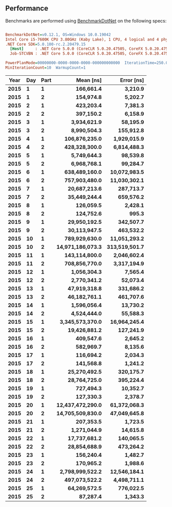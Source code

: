 ## Performance

Benchmarks are performed using [BenchmarkDotNet](https://benchmarkdotnet.org/) on the following specs:

``` ini

BenchmarkDotNet=v0.12.1, OS=Windows 10.0.19042
Intel Core i5-7600K CPU 3.80GHz (Kaby Lake), 1 CPU, 4 logical and 4 physical cores
.NET Core SDK=5.0.100-rc.2.20479.15
  [Host]     : .NET Core 5.0.0 (CoreCLR 5.0.20.47505, CoreFX 5.0.20.47505), X64 RyuJIT DEBUG
  Job-STCVBN : .NET Core 5.0.0 (CoreCLR 5.0.20.47505, CoreFX 5.0.20.47505), X64 RyuJIT

PowerPlanMode=00000000-0000-0000-0000-000000000000  IterationTime=250.0000 ms  MaxIterationCount=15  
MinIterationCount=10  WarmupCount=1  

```
|  Year | Day | Part |        Mean [ns] |    Error [ns] |
|-------- |---- |----- |-----------------:|--------------:|
| **2015** |   **1** |    **1** |        **166,661.4** |       **3,210.9** |
| **2015** |   **1** |    **2** |        **154,974.8** |       **5,202.7** |
| **2015** |   **2** |    **1** |        **423,203.4** |       **7,381.3** |
| **2015** |   **2** |    **2** |        **397,150.2** |       **6,158.9** |
| **2015** |   **3** |    **1** |      **3,934,621.9** |      **58,195.9** |
| **2015** |   **3** |    **2** |      **8,990,504.3** |     **155,912.8** |
| **2015** |   **4** |    **1** |    **106,876,235.0** |   **1,929,015.9** |
| **2015** |   **4** |    **2** |    **428,328,300.0** |   **6,814,488.3** |
| **2015** |   **5** |    **1** |      **5,749,644.3** |      **98,539.8** |
| **2015** |   **5** |    **2** |      **6,968,768.1** |      **99,284.7** |
| **2015** |   **6** |    **1** |    **638,489,160.0** |  **10,072,983.5** |
| **2015** |   **6** |    **2** |    **757,903,480.0** |  **11,030,302.1** |
| **2015** |   **7** |    **1** |     **20,687,213.6** |     **287,713.7** |
| **2015** |   **7** |    **2** |     **35,449,244.4** |     **659,576.2** |
| **2015** |   **8** |    **1** |        **126,059.5** |       **2,428.1** |
| **2015** |   **8** |    **2** |        **124,752.6** |         **995.3** |
| **2015** |   **9** |    **1** |     **29,950,192.5** |     **342,507.7** |
| **2015** |   **9** |    **2** |     **30,113,947.5** |     **463,532.2** |
| **2015** |  **10** |    **1** |    **789,929,630.0** |  **11,051,293.2** |
| **2015** |  **10** |    **2** | **14,971,186,073.3** | **313,519,501.7** |
| **2015** |  **11** |    **1** |    **143,114,800.0** |   **2,046,602.4** |
| **2015** |  **11** |    **2** |    **708,856,770.0** |   **3,317,194.9** |
| **2015** |  **12** |    **1** |      **1,056,304.3** |       **7,565.4** |
| **2015** |  **12** |    **2** |      **2,770,341.2** |      **52,073.4** |
| **2015** |  **13** |    **1** |     **47,919,318.8** |     **331,686.2** |
| **2015** |  **13** |    **2** |     **46,182,761.1** |     **461,707.6** |
| **2015** |  **14** |    **1** |      **1,596,056.4** |      **13,730.2** |
| **2015** |  **14** |    **2** |      **4,524,444.0** |      **55,588.3** |
| **2015** |  **15** |    **1** |  **3,345,573,370.0** |  **16,964,245.4** |
| **2015** |  **15** |    **2** |     **19,426,881.2** |     **127,241.9** |
| **2015** |  **16** |    **1** |        **409,547.6** |       **2,645.2** |
| **2015** |  **16** |    **2** |        **582,969.7** |       **8,135.6** |
| **2015** |  **17** |    **1** |        **116,694.2** |       **2,034.3** |
| **2015** |  **17** |    **2** |        **141,568.8** |       **1,241.2** |
| **2015** |  **18** |    **1** |     **25,270,492.5** |     **320,175.7** |
| **2015** |  **18** |    **2** |     **28,764,725.0** |     **395,224.4** |
| **2015** |  **19** |    **1** |        **727,494.3** |      **10,352.7** |
| **2015** |  **19** |    **2** |        **127,330.3** |       **2,378.7** |
| **2015** |  **20** |    **1** | **12,437,472,290.0** |  **61,372,068.3** |
| **2015** |  **20** |    **2** | **14,705,509,830.0** |  **47,049,645.8** |
| **2015** |  **21** |    **1** |        **207,353.5** |       **1,723.5** |
| **2015** |  **21** |    **2** |      **1,271,044.9** |      **14,615.8** |
| **2015** |  **22** |    **1** |     **17,737,681.2** |     **140,065.5** |
| **2015** |  **22** |    **2** |     **28,854,688.9** |     **473,264.2** |
| **2015** |  **23** |    **1** |        **156,240.4** |       **1,482.7** |
| **2015** |  **23** |    **2** |        **170,965.2** |       **1,988.6** |
| **2015** |  **24** |    **1** |  **2,798,999,522.2** |  **12,546,184.1** |
| **2015** |  **24** |    **2** |    **497,073,522.2** |   **4,498,711.1** |
| **2015** |  **25** |    **1** |     **64,269,572.5** |     **776,022.5** |
| **2015** |  **25** |    **2** |         **87,287.4** |       **1,343.3** |